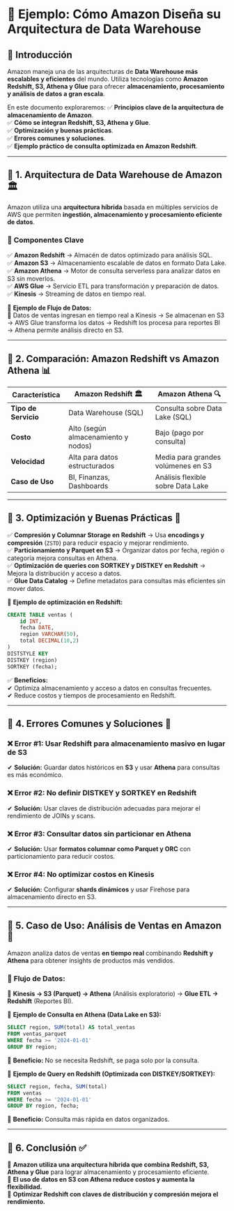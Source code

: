 # 📌 Ejemplo: Cómo Amazon Diseña su Arquitectura de Data Warehouse

## 📌 Introducción
Amazon maneja una de las arquitecturas de **Data Warehouse más escalables y eficientes** del mundo. Utiliza tecnologías como **Amazon Redshift, S3, Athena y Glue** para ofrecer **almacenamiento, procesamiento y análisis de datos a gran escala**.

En este documento exploraremos:
✅ **Principios clave de la arquitectura de almacenamiento de Amazon**.  
✅ **Cómo se integran Redshift, S3, Athena y Glue**.  
✅ **Optimización y buenas prácticas**.  
✅ **Errores comunes y soluciones**.  
✅ **Ejemplo práctico de consulta optimizada en Amazon Redshift**.  

---

## 📍 1. Arquitectura de Data Warehouse de Amazon 🏛️
Amazon utiliza una **arquitectura híbrida** basada en múltiples servicios de AWS que permiten **ingestión, almacenamiento y procesamiento eficiente de datos**.

### 🔹 **Componentes Clave**
✅ **Amazon Redshift** → Almacén de datos optimizado para análisis SQL.  
✅ **Amazon S3** → Almacenamiento escalable de datos en formato Data Lake.  
✅ **Amazon Athena** → Motor de consulta serverless para analizar datos en S3 sin moverlos.  
✅ **AWS Glue** → Servicio ETL para transformación y preparación de datos.  
✅ **Kinesis** → Streaming de datos en tiempo real.  

🔹 **Ejemplo de Flujo de Datos:**  
📌 Datos de ventas ingresan en tiempo real a Kinesis → Se almacenan en S3 → AWS Glue transforma los datos → Redshift los procesa para reportes BI → Athena permite análisis directo en S3.  

---

## 📍 2. Comparación: Amazon Redshift vs Amazon Athena 📊

| **Característica** | **Amazon Redshift 🏛️** | **Amazon Athena 🔍** |
|-------------------|----------------------|----------------|
| **Tipo de Servicio** | Data Warehouse (SQL) | Consulta sobre Data Lake (SQL) |
| **Costo** | Alto (según almacenamiento y nodos) | Bajo (pago por consulta) |
| **Velocidad** | Alta para datos estructurados | Media para grandes volúmenes en S3 |
| **Caso de Uso** | BI, Finanzas, Dashboards | Análisis flexible sobre Data Lake |

---

## 📍 3. Optimización y Buenas Prácticas 🚀

✅ **Compresión y Columnar Storage en Redshift** → Usa **encodings y compresión** (`ZSTD`) para reducir espacio y mejorar rendimiento.  
✅ **Particionamiento y Parquet en S3** → Organizar datos por fecha, región o categoría mejora consultas en Athena.  
✅ **Optimización de queries con SORTKEY y DISTKEY en Redshift** → Mejora la distribución y acceso a datos.  
✅ **Glue Data Catalog** → Define metadatos para consultas más eficientes sin mover datos.  

📄 **Ejemplo de optimización en Redshift:**
```sql
CREATE TABLE ventas (
    id INT,
    fecha DATE,
    region VARCHAR(50),
    total DECIMAL(10,2)
)
DISTSTYLE KEY
DISTKEY (region)
SORTKEY (fecha);
```

✅ **Beneficios:**  
✔ Optimiza almacenamiento y acceso a datos en consultas frecuentes.  
✔ Reduce costos y tiempos de procesamiento en Redshift.  

---

## 📍 4. Errores Comunes y Soluciones 🚨

### ❌ **Error #1: Usar Redshift para almacenamiento masivo en lugar de S3**
✔ **Solución:** Guardar datos históricos en **S3** y usar **Athena** para consultas es más económico.

### ❌ **Error #2: No definir DISTKEY y SORTKEY en Redshift**
✔ **Solución:** Usar claves de distribución adecuadas para mejorar el rendimiento de JOINs y scans.

### ❌ **Error #3: Consultar datos sin particionar en Athena**
✔ **Solución:** Usar **formatos columnar como Parquet y ORC** con particionamiento para reducir costos.

### ❌ **Error #4: No optimizar costos en Kinesis**
✔ **Solución:** Configurar **shards dinámicos** y usar Firehose para almacenamiento directo en S3.

---

## 📍 5. Caso de Uso: Análisis de Ventas en Amazon 🛒

Amazon analiza datos de ventas **en tiempo real** combinando **Redshift y Athena** para obtener insights de productos más vendidos.

### 🔹 **Flujo de Datos:**
📌 **Kinesis → S3 (Parquet) → Athena** (Análisis exploratorio) → **Glue ETL → Redshift** (Reportes BI).  

📄 **Ejemplo de Consulta en Athena (Data Lake en S3):**
```sql
SELECT region, SUM(total) AS total_ventas 
FROM ventas_parquet 
WHERE fecha >= '2024-01-01' 
GROUP BY region;
```
📌 **Beneficio:** No se necesita Redshift, se paga solo por la consulta.  

📄 **Ejemplo de Query en Redshift (Optimizada con DISTKEY/SORTKEY):**
```sql
SELECT region, fecha, SUM(total) 
FROM ventas
WHERE fecha >= '2024-01-01'
GROUP BY region, fecha;
```
📌 **Beneficio:** Consulta más rápida en datos organizados.

---

## 📍 6. Conclusión ✅

📌 **Amazon utiliza una arquitectura híbrida que combina Redshift, S3, Athena y Glue** para lograr almacenamiento y procesamiento eficiente.  
📌 **El uso de datos en S3 con Athena reduce costos y aumenta la flexibilidad.**  
📌 **Optimizar Redshift con claves de distribución y compresión mejora el rendimiento.**  

